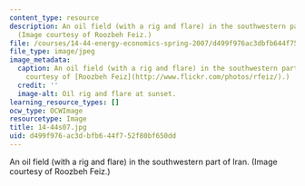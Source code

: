 ```yaml
---
content_type: resource
description: An oil field (with a rig and flare) in the southwestern part of Iran.
  (Image courtesy of Roozbeh Feiz.)
file: /courses/14-44-energy-economics-spring-2007/d499f976ac3dbfb644f752f80bf650dd_14-44s07.jpg
file_type: image/jpeg
image_metadata:
  caption: An oil field (with a rig and flare) in the southwestern part of Iran. (Image
    courtesy of [Roozbeh Feiz](http://www.flickr.com/photos/rfeiz/).)
  credit: ''
  image-alt: Oil rig and flare at sunset.
learning_resource_types: []
ocw_type: OCWImage
resourcetype: Image
title: 14-44s07.jpg
uid: d499f976-ac3d-bfb6-44f7-52f80bf650dd
---
```

An oil field (with a rig and flare) in the southwestern part of Iran. (Image courtesy of Roozbeh Feiz.)

